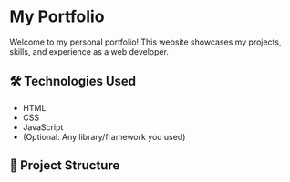 # My Portfolio

Welcome to my personal portfolio! This website showcases my projects, skills, and experience as a web developer.

## 🛠 Technologies Used

- HTML
- CSS
- JavaScript
- (Optional: Any library/framework you used)

## 📂 Project Structure

